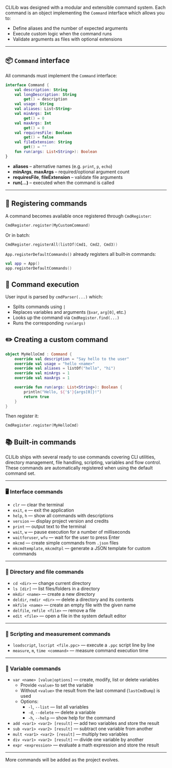 CLILib was designed with a modular and extensible command system. Each command is an object implementing the `Command` interface which allows you to:

- Define aliases and the number of expected arguments
- Execute custom logic when the command runs
- Validate arguments as files with optional extensions

---

## 📦 `Command` interface

All commands must implement the `Command` interface:

```kotlin
interface Command {
    val description: String
    val longDescription: String
        get() = description
    val usage: String
    val aliases: List<String>
    val minArgs: Int
        get() = 0
    val maxArgs: Int
        get() = 0
    val requiresFile: Boolean
        get() = false
    val fileExtension: String
        get() = ""
    fun run(args: List<String>): Boolean
}
```

- **aliases** – alternative names (e.g. `print`, `p`, `echo`)
- **minArgs**, **maxArgs** – required/optional argument count
- **requiresFile**, **fileExtension** – validate file arguments
- **run(...)** – executed when the command is called

---

## 🧩 Registering commands

A command becomes available once registered through `CmdRegister`:

```kotlin
CmdRegister.register(MyCustomCommand)
```

Or in batch:

```kotlin
CmdRegister.registerAll(listOf(Cmd1, Cmd2, Cmd3))
```

`App.registerDefaultCommands()` already registers all built‑in commands:

```kotlin
val app = App()
app.registerDefaultCommands()
```

## 🔎 Command execution

User input is parsed by `cmdParser(...)` which:

* Splits commands using `|`
* Replaces variables and arguments (`$var`, `arg[0]`, etc.)
* Looks up the command via `CmdRegister.find(...)`
* Runs the corresponding `run(args)`

## ✏️ Creating a custom command

```kotlin
object MyHelloCmd : Command {
    override val description = "Say hello to the user"
    override val usage = "hello <name>"
    override val aliases = listOf("hello", "hi")
    override val minArgs = 1
    override val maxArgs = 1

    override fun run(args: List<String>): Boolean {
        println("Hello, ${'$'}{args[0]}!")
        return true
    }
}
```

Then register it:

```kotlin
CmdRegister.register(MyHelloCmd)
```

## 📚 Built-in commands

CLILib ships with several ready to use commands covering CLI utilities, directory management, file handling, scripting, variables and flow control. These commands are automatically registered when using the default command set.

---

### 🖥️ Interface commands

- `clr` — clear the terminal
- `exit`, `e` — exit the application
- `help`, `h` — show all commands with descriptions
- `version` — display project version and credits
- `print` — output text to the terminal
- `wait`, `w` — pause execution for a number of milliseconds
- `waitforuser`, `wfu` — wait for the user to press Enter
- `mkcmd` — create simple commands from `.json` files
- `mkcmdtemplate`, `mkcmdtpl` — generate a JSON template for custom commands

---

### 📂 Directory and file commands

- `cd <dir>` — change current directory
- `ls [dir]` — list files/folders in a directory
- `mkdir <name>` — create a new directory
- `deldir`, `rmdir <dir>` — delete a directory and its contents
- `mkfile <name>` — create an empty file with the given name
- `delfile`, `rmfile <file>` — remove a file
- `edit <file>` — open a file in the system default editor

---

### 📜 Scripting and measurement commands

- `loadscript`, `lscript <file.ppc>` — execute a `.ppc` script line by line
- `measure`, `m`, `time <command>` — measure command execution time

---

### 🧠 Variable commands

- `var <name> [value|options]` — create, modify, list or delete variables
  - Provide `<value>` to set the variable
  - Without `<value>` the result from the last command (`lastCmdDump`) is used
  - Options:
    - `-l`, `--list` — list all variables
    - `-d`, `--delete` — delete a variable
    - `-h`, `--help` — show help for the command
- `add <var1> <var2> [result]` — add two variables and store the result
- `sub <var1> <var2> [result]` — subtract one variable from another
- `mult <var1> <var2> [result]` — multiply two variables
- `div <var1> <var2> [result]` — divide one variable by another
- `expr <expression>` — evaluate a math expression and store the result

---

More commands will be added as the project evolves.

